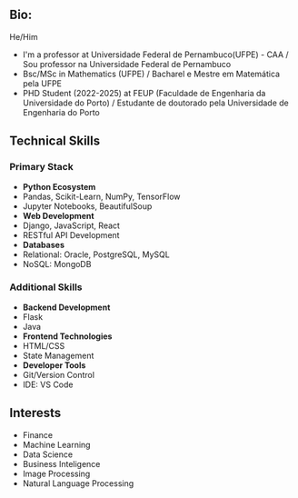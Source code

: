 ## Bio: 

He/Him
* I'm a professor at Universidade Federal de Pernambuco(UFPE) - CAA / Sou professor na Universidade Federal de Pernambuco
* Bsc/MSc in Mathematics (UFPE) / Bacharel e Mestre em Matemática pela UFPE
* PHD Student (2022-2025) at FEUP  (Faculdade de Engenharia da Universidade do Porto) / Estudante de doutorado pela Universidade de Engenharia do Porto 


<!--
**ftrajano/ftrajano** is a ✨ _special_ ✨ repository because its `README.md` (this file) appears on your GitHub profile.

- 🔭 I’m currently working on ...
- 🌱 I’m currently learning ...
- 👯 I’m looking to collaborate on ...
- 🤔 I’m looking for help with ...
- 💬 Ask me about ...
- 📫 How to reach me: ...
- 😄 Pronouns: ...
- ⚡ Fun fact: ...
-->

## Technical Skills

### Primary Stack
* **Python Ecosystem**
 * Pandas, Scikit-Learn, NumPy, TensorFlow
 * Jupyter Notebooks, BeautifulSoup
* **Web Development**
 * Django, JavaScript, React
 * RESTful API Development
* **Databases**
 * Relational: Oracle, PostgreSQL, MySQL
 * NoSQL: MongoDB

### Additional Skills
* **Backend Development**
 * Flask
 * Java
* **Frontend Technologies**
 * HTML/CSS
 * State Management
* **Developer Tools**
 * Git/Version Control
 * IDE: VS Code


## Interests

* Finance
* Machine Learning
* Data Science
* Business Inteligence
* Image Processing
* Natural Language Processing
